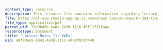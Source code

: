```yaml
---
content_type: resource
description: This resource file contains information regarding lecture 11.
file: https://ol-ocw-studio-app-qa.s3.amazonaws.com/courses/14-384-time-series-analysis-fall-2013/a0f9daa509414e993f12a9a070c83449_MIT14_384F13_lec11.pdf
file_type: application/pdf
parent_uid: 72d9b46b-8a8a-2a3d-f216-45f11f32faaa
resourcetype: Document
title: 'Lecture Notes 11: VARs'
uid: a0f9daa5-0941-4e99-3f12-a9a070c83449
---
```

